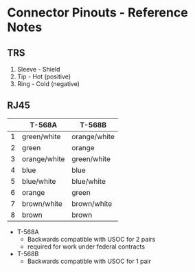 # Connector Pinouts - Reference Notes

## TRS
1. Sleeve - Shield
2. Tip - Hot (positive)
3. Ring - Cold (negative)

## RJ45
| | T-568A | T-568B |
| --- | --- | --- |
| 1 | green/white | orange/white |
| 2 | green | orange |
| 3 | orange/white | green/white |
| 4 | blue | blue |
| 5 | blue/white | blue/white |
| 6 | orange | green |
| 7 | brown/white | brown/white |
| 8 | brown | brown |

* T-568A
    * Backwards compatible with USOC for 2 pairs
    * required for work under federal contracts
* T-568B
    * Backwards compatible with USOC for 1 pair
